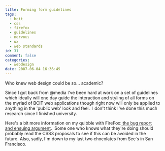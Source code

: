 ```yaml
---
title: Forming form guidelines
tags:
  - bcit
  - css
  - firefox
  - guidelines
  - nervous
  - ux
  - web standards
id: 31
comment: false
categories:
  - webdesign
date: 2007-06-04 16:36:49
---
```


Who knew web design could be so... academic?

Since I got back from @media I've been hard at work on a set of guidelines which ideally will one day guide the interaction and styling of all forms on the myriad of BCIT web applications though right now will only be applied to anything in the 'public web' look and feel.  I don't think I've done this much research since I finished university.

Here's a bit more information on my quibble with FireFox:[ the bug report and ensuing argument](https://bugzilla.mozilla.org/show_bug.cgi?id=269908).  Some one who knows what they're doing should probably read the CSS3 proposals to see if this can be avoided in the future.
Also, sadly, I'm down to my last two chocolates from See's in San Francisco.